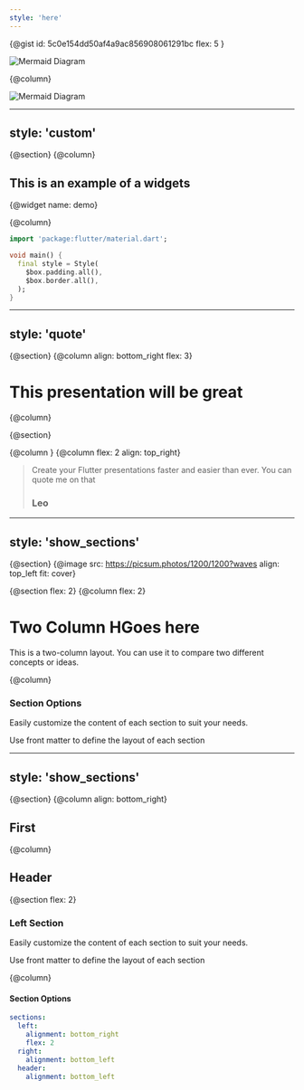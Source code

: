 ```yaml
---
style: 'here'
---
```

{@gist id: 5c0e154dd50af4a9ac856908061291bc flex: 5 }

![Mermaid Diagram](.superdeck/generated/mermaid_6EQHvrjD.png)

{@column}

![Mermaid Diagram](.superdeck/generated/mermaid_BTVEzSEg.png)

<!-- Notes go here -->

---
style: 'custom'
---
{@section}
{@column}
## This is an example of a widgets

{@widget name: demo}

{@column}

```dart
import 'package:flutter/material.dart';

void main() {
  final style = Style(
    $box.padding.all(),
    $box.border.all(),
  );
}

```

---
style: 'quote'
---
{@section}
{@column align: bottom_right flex: 3}
# This presentation will be great

{@column}

{@section}


{@column }
{@column flex: 2 align: top_right}
> Create your Flutter presentations faster and easier than ever.
> You can quote me on that
> ### Leo

---
style: 'show_sections'
---
{@section}
{@image src: https://picsum.photos/1200/1200?waves align: top_left fit: cover}

{@section flex: 2}
{@column flex: 2}
# Two Column HGoes here

This is a two-column layout. You can use it to compare two different concepts or ideas.


{@column}

### Section Options

Easily customize the content of each section to suit your needs.

Use front matter to define the layout of each section

---
style: 'show_sections'
---
{@section}
{@column align: bottom_right}

## First

{@column}  


## Header

{@section flex: 2}

### Left Section
Easily customize the content of each section to suit your needs.

Use front matter to define the layout of each section

{@column}

#### Section Options

```yaml
sections:
  left:
    alignment: bottom_right
    flex: 2
  right:
    alignment: bottom_left
  header:
    alignment: bottom_left
```


